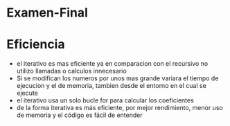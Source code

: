 # Examen-Final
# Eficiencia
- el iterativo es mas eficiente ya en comparacion con el recursivo no utilizo llamadas o calculos innecesario
- Si se modifican los numeros por unos mas grande variara el tiempo de ejecucion y el de memoria, tambien desde el entorno en el cual se ejecute
- el iterativo usa un solo bucle for para calcular los coeficientes
- de la forma iterativa es más eficiente, por mejor rendimiento, menor uso de memoria  y el código es fácil de entender 
